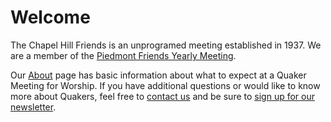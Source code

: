 # Welcome
The Chapel Hill Friends is an unprogramed meeting established in 1937. We are a member of the [Piedmont Friends Yearly Meeting](https://piedmontfriendsfellowship.org/). 

Our [About](/about) page has basic information about what to expect at a Quaker Meeting for Worship. If you have additional questions or would like to know more about Quakers, feel free to [contact us](/contact.html) and be sure to <!-- this link tag is for the form popover, so it's formatted with html--> <a href="#" id="newsPop" data-toggle="popover" data-placement="top">sign up for our newsletter</a>.